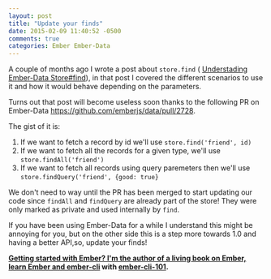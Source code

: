 ```yaml
---
layout: post
title: "Update your finds"
date: 2015-02-09 11:40:52 -0500
comments: true
categories: Ember Ember-Data
---
```


A couple of months ago I wrote a post about `store.find` (
[Understading Ember-Data
Store#find](/blog/2014/11/04/understading-ember-data-store-find/)), in
that post I covered the different scenarios to use it and how it would
behave depending on the parameters.

Turns out that post will become useless soon thanks to the following
PR on Ember-Data https://github.com/emberjs/data/pull/2728.

The gist of it is:

1. If we want to fetch a record by id we'll use `store.find('friend', id)`
2. If we want to fetch all the records for a given type, we'll use `store.findAll('friend')`
3. If we want to fetch all records using query paremeters then we'll use `store.findQuery('friend', {good: true}`


We don't need to way until the PR has been merged to start updating
our code since `findAll` and `findQuery` are already part of the
store! They were only marked as private and used internally by `find`.

If you have been using Ember-Data for a while I understand this might
be annoying for you, but on the other side this is a step more towards
1.0 and having a better API,so, update your finds!

**[Getting started with Ember? I'm the author of a living book on Ember, learn Ember and ember-cli](https://leanpub.com/ember-cli-101) with [ember-cli-101](https://leanpub.com/ember-cli-101).**